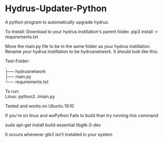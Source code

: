 # Hydrus-Updater-Python
A python program to automatically upgrade hydrus.

To-Install:
Download to your hydrus instillation's parent folder.
pip3 install -r requirements.txt 

Move the main.py file to be in the same folder as your hydrus instillation.
Rename your hydrus instillation to be hydrusnetwork.
It should look like this:

Test-Folder:                                  
.                                                 
├── hydrusnetwork                                       
├── main.py                                    
└── requirements.txt

  
To run:                                                
  Linux: python3 ./main.py
  
  
Tested and works on Ubuntu 19.10

If you're on linux and wxPython Fails to build than try running this command

  sudo apt-get install build-essential libgtk-3-dev

It occurs whenever gtk3 isn't installed in your system
